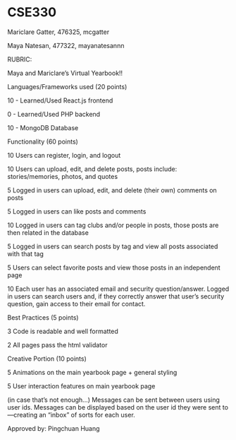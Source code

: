 # CSE330
Mariclare Gatter, 476325, mcgatter

Maya Natesan, 477322, mayanatesannn


RUBRIC:
   
Maya and Mariclare’s Virtual Yearbook!!



Languages/Frameworks used (20 points)

10 - Learned/Used React.js frontend

0 - Learned/Used PHP backend

10 - MongoDB Database



Functionality (60 points)

10 Users can register, login, and logout

10 Users can upload, edit, and delete posts, posts include: stories/memories, photos, and quotes

5 Logged in users can upload, edit, and delete (their own) comments on posts

5 Logged in users can like posts and comments

10 Logged in users can tag clubs and/or people in posts, those posts are then related in the database

5 Logged in users can search posts by tag and view all posts associated with that tag

5 Users can select favorite posts and view those posts in an independent page

10 Each user has an associated email and security question/answer. Logged in users can search users and, if they correctly answer that user’s security 
question, gain access to their email for contact.



Best Practices (5 points)

3 Code is readable and well formatted

2 All pages pass the html validator



Creative Portion (10 points)

5 Animations on the main yearbook page + general styling

5 User interaction features on main yearbook page

(in case that’s not enough…) Messages can be sent between users using user ids. Messages can be displayed based on the user id they were sent to—creating an “inbox” of sorts for each user.

Approved by: Pingchuan Huang
